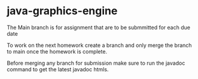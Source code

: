 # java-graphics-engine

The Main branch is for assignment that are to be submmitted for each due date

To work on the next homework create a branch and only merge the branch to main once the homework is complete.

Before merging any branch for submission make sure to run the javadoc command to get the latest javadoc htmls.
